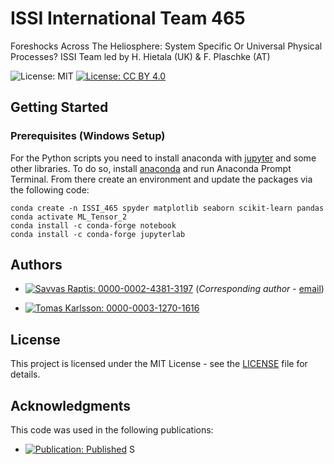 # ISSI International Team 465

 Foreshocks Across The Heliosphere: System Specific Or Universal Physical Processes? ISSI Team led by H. Hietala (UK) & F. Plaschke (AT)

![License: MIT](https://img.shields.io/badge/License-MIT-blue.svg)
[![License: CC BY 4.0](https://img.shields.io/badge/License-CC%20BY%204.0-lightgrey.svg)](https://creativecommons.org/licenses/by/4.0/)

## Getting Started

### Prerequisites (Windows Setup)

For the Python scripts you need to install anaconda with [jupyter](https://jupyter.org/install) and some other libraries. To do so, install [anaconda](https://docs.anaconda.com/anaconda/install/windows/) and run Anaconda Prompt Terminal. From there create an environment and update the packages via the following code:

```concole
conda create -n ISSI_465 spyder matplotlib seaborn scikit-learn pandas
conda activate ML_Tensor_2
conda install -c conda-forge notebook
conda install -c conda-forge jupyterlab
```

## Authors

* [![Savvas Raptis: 0000-0002-4381-3197](https://img.shields.io/badge/Savvas%20Raptis-0000--0002--4381--3197-green?style=flat&logo=orcid)](https://orcid.org/0000-0002-4381-3197)  (*Corresponding author* - [email](mailto:savvra@kth.se))

* [![Tomas Karlsson: 0000-0003-1270-1616](https://img.shields.io/badge/Tomas%20Karlsson-0000--0003--1270--1616-green?style=flat&logo=orcid)](https://orcid.org/0000-0003-1270-1616)

## License

This project is licensed under the MIT License - see the [LICENSE](LICENSE) file for details.

## Acknowledgments
This code was used in the following publications:
- [![Publication: Published](https://img.shields.io/badge/Publication-Published-green?style=flat&logo=openaccess)](https://www.issibern.ch/teams/heliosysspec/) S
